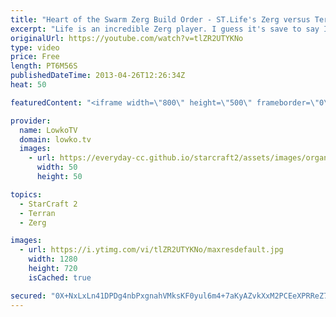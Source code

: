```yaml
---
title: "Heart of the Swarm Zerg Build Order - ST.Life's Zerg versus Terran - StarCraft II Study"
excerpt: "Life is an incredible Zerg player. I guess it's save to say I'm a little bit of a fanboy, but he is one of the best players to study and learn from in StarCraft II: Heart of the Swarm. The Zerg build order hasn't change that much, the main difference is the timings and the understanding that there are"
originalUrl: https://youtube.com/watch?v=tlZR2UTYKNo
type: video
price: Free
length: PT6M56S
publishedDateTime: 2013-04-26T12:26:34Z
heat: 50

featuredContent: "<iframe width=\"800\" height=\"500\" frameborder=\"0\" src=\"https://www.youtube.com/embed/tlZR2UTYKNo\" allow=\"accelerometer; autoplay; encrypted-media; gyroscope; picture-in-picture\" allowfullscreen></iframe>"

provider:
  name: LowkoTV
  domain: lowko.tv
  images:
    - url: https://everyday-cc.github.io/starcraft2/assets/images/organizations/lowko.tv-50x50.jpg
      width: 50
      height: 50

topics:
  - StarCraft 2
  - Terran
  - Zerg

images:
  - url: https://i.ytimg.com/vi/tlZR2UTYKNo/maxresdefault.jpg
    width: 1280
    height: 720
    isCached: true

secured: "0X+NxLxLn41DPDg4nbPxgnahVMksKF0yul6m4+7aKyAZvkXxM2PCEeXPRReZ7Q2VPfWO65YzkQlQy0PuNU9N7s2aWOfgjOF43j+lAi4dyoIa7uFtkDVWwp5DM3emVqwGcfyxcRH5AHUZYXJ7ta5yP5wmTjzqk7aOAng9bniUT6MbPhI1kRfUdSlAQUka8XPoTVhpCSpJ82V7rBLXSoUBWzmPOEdCcFTjGliA6BG6ZkPaXrr4CVjF8CENbog24ZwSopNvmw05GxoKAPUPzmVMMh61t/RnhbTyZzxfm9XdAA0URQ/swZQYQngSUMXgHpdz7yCSvbjYd2WEZazpFr/XlUYlPrngoyL/0NcnxH9TJZM9rIIOc+ElWxGJvfMC8WFQbZn6VG1X7htY7JRsNCZ+mwwy0l5R7hIWNCTxPflPnxA=;YyLyEODgPPm1oTfPjOvt8Q=="
---
```


